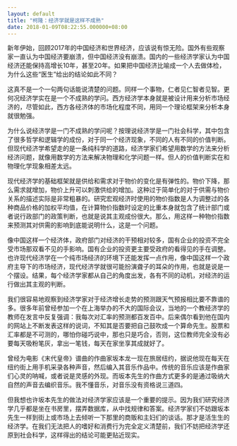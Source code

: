 ```yaml
---
layout: default
title: "柯隆：经济学就是这样不成熟"
date: 2018-01-09T08:22:55.000000+08:00
---
```


新年伊始，回顾2017年的中国经济和世界经济，应该说有惊无险。国外有些观察家一直认为中国经济要崩溃，但中国经济没有崩溃。国内的一些经济学家认为中国经济还能保持高增长10年，甚至20年。如果把中国经济比喻成一个人去做体检，为什么这些“医生”给出的结论如此不同？

这真不是一个一句两句话能说清楚的问题。同样一个事物，仁者见仁智者见智。更何况经济学实在是一个不成熟的学问。西方经济学本身就是被设计用来分析市场经济的，尽管如此，西方各经济体的市场化程度不同，用同一个理论框架来分析本身就很勉强。

为什么说经济学是一门不成熟的学问呢？按理说经济学是一门社会科学，其中包含了很多哲学和逻辑学的成份，对于同一个经济现象，不同的人有不同的价值判断。但现代经济学希望走的是一条纯科学的道路，经济学家们希望用数学的方法来分析经济问题，就像用数学的方法来解决物理和化学问题一样。但人的价值判断实在和物理化学现象相差太远。

现代经济学的基础框架就是供给和需求对于物价的变化是有弹性的。物价下降，那么需求就增加，物价上升可以刺激供给的增加。这种过于简单化的对于供需与物价关系的描述实际是非常粗暴的。研究宏观经济时使用的物价指数是人为调整过的各种商品价格的加权平均值，在计算物价指数时设定的比重本身就包含了统计部门或者说行政部门的政策判断，也就是说其主观成份很大。那么，用这样一种物价指数来预测其对供需的影响到底能说明什么，这是一个问题。

像中国这样一个经济体，政府部门对经济的干预相对较多，国有企业的投资不完全受市场那双看不见的手影响。国有企业的投资更主要受政府的看得见的手在调整。也许现代经济学在一个纯市场经济的环境下还能发挥一点作用，像中国这样一个政府主导下的市场经济，现代经济学就很可能扮演聋子的耳朵的作用，也就是说是一个摆设。结果，每个经济学家都从自己的角度出发，各有不同的动机，对经济的运行做出其主观的判断。

我们很容易地观察到经济学家对于经济增长走势的预测跟天气预报相比要不靠谱的多。很多年前曾经参加一个在上海举办的不大的国际会议，当地的一个教经济学的教师在发言中反复强调：我每次对汇率的预测都百发百中。后来偶尔看到他在国内的网站上不断发表这样的说词，不知其是否要把自己鼓吹成一个算命先生。股票和汇率都是不可测的，哪怕你碰巧说中，那也只是巧合，否则，这位教师完全没有必要每天吸粉笔灰，拿出一笔钱，每天在家坐享其成就好了。

曾经为电影《末代皇帝》谱曲的作曲家坂本龙一现在旅居纽约，据说他现在每天在纽约街上用手机采录各种声音，然后编入其音乐作品中。传统的音乐应该是作曲家们心灵的呐喊，或者说是灵感的外现。而坂本先生的作曲方式更多的是通过吸纳大自然的声音去编织音乐。我不懂音乐，对音乐没有资格说三道四。

但我想也许坂本先生的做法对经济学家应该是一个重要的提示。因为我们研究经济学几乎都是坐在书房里，摆弄数据库，从中找规律和答案。经济学家们不妨跟坂本先生一样到街上或市场上去倾听一下那里的商贩和主妇们的谈话。那才是活生生的经济学。在我们无法把人的嗜好和消费行为完全定义清楚前，我们不妨把经济学还原到社会科学，这样得出的结论可能更贴近现实。

